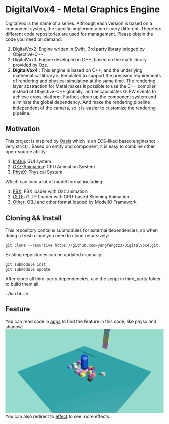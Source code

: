 # DigitalVox4 - Metal Graphics Engine

DigitalVox is the name of a series. Although each version is based on a component system, the specific implementation is
very different. Therefore, different code repositories are used for management. Please obtain the code you need on
demand:

1. DigitalVox2: Engine written in Swift, 3rd party library bridged by Objective-C++.
2. DigitalVox3: Engine developed in C++, based on the math library provided by Ozz.
3. **DigitalVox4** : This engine is based on C++, and the underlying mathematical library is templated to support the
   precision requirements of rendering and physical simulation at the same time. The rendering layer abstraction for
   Metal makes it possible to use the C++ compiler instead of Objective-C++ globally, and encapsulates GLFW events to
   achieve cross-platform. Further, clean up the component system and eliminate the global dependency. And make the
   rendering pipeline independent of the camera, so it is easier to customize the rendering pipeline.

## Motivation

This project is inspired by [Oasis](https://github.com/oasis-engine) which is an ECS-liked based engine(not very strict)
. Based on entity and component, it is easy to combine other open-source ability:

1. [ImGui](https://github.com/ocornut/imgui): GUI system
2. [OZZ-Animation](https://github.com/guillaumeblanc/ozz-animation): CPU Animation System
3. [PhysX](https://github.com/NVIDIAGameWorks/PhysX): Physical System

Which can load a lot of model format including:

1. [FBX](https://www.autodesk.com/developer-network/platform-technologies/fbx-sdk-2016-1-2): FBX loader with Ozz
   animation
2. [GLTF](https://github.com/syoyo/tinygltf): GLTF Loader with GPU-based Skinning Animation
3. [Other](https://developer.apple.com/documentation/modelio/mdlasset/1391813-canimportfileextension): OBJ and other
   format loaded by ModelIO Framework

## Cloning && Install

This repository contains submodules for external dependencies, so when doing a fresh clone you need to clone
recursively:

```
git clone --recursive https://github.com/yangfengzzz/DigitalVox4.git
```

Existing repositories can be updated manually:

```
git submodule init
git submodule update
```

After clone all third-party dependencies, use the script in third_party folder to build them all:

```
./build.sh
```

## Feature

You can read code in [apps](https://github.com/yangfengzzz/DigitalVox4/tree/main/apps) to find the feature in this code,
like physx and shadow:
![PhysX](https://github.com/yangfengzzz/DigitalVox3/raw/master/doc/img/physx.gif "PhysX")
You can also redirect to [effect](https://github.com/yangfengzzz/DigitalVoxEffect) to see more effects.